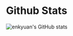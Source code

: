 # Github Stats

![enkyuan's GitHub stats](https://github-readme-stats.vercel.app/api?username=enkyuan&show_icons=true&theme=dark&hide_border=true)

